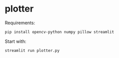 # plotter

Requirements:

```
pip install opencv-python numpy pillow streamlit
```

Start with:

```
streamlit run plotter.py
```
